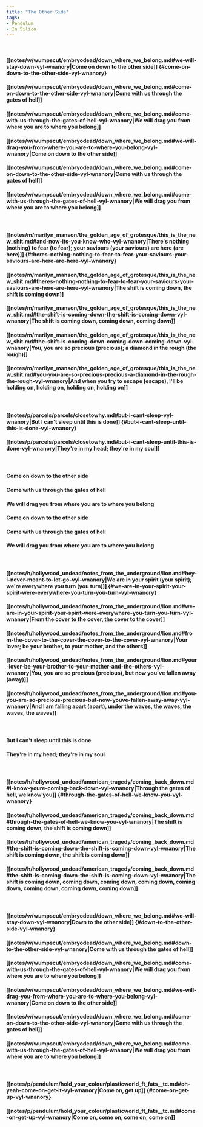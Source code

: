 ```yaml
---
title: "The Other Side"
tags:
- Pendulum
- In Silico
---
```

&nbsp;
#### [[notes/w/wumpscut/embryodead/down_where_we_belong.md#we-will-stay-down-vyl-wnanory|Come on down to the other side]] {#come-on-down-to-the-other-side-vyl-wnanory}
#### [[notes/w/wumpscut/embryodead/down_where_we_belong.md#come-on-down-to-the-other-side-vyl-wnanory|Come with us through the gates of hell]]
#### [[notes/w/wumpscut/embryodead/down_where_we_belong.md#come-with-us-through-the-gates-of-hell-vyl-wnanory|We will drag you from where you are to where you belong]]
#### [[notes/w/wumpscut/embryodead/down_where_we_belong.md#we-will-drag-you-from-where-you-are-to-where-you-belong-vyl-wnanory|Come on down to the other side]]
#### [[notes/w/wumpscut/embryodead/down_where_we_belong.md#come-on-down-to-the-other-side-vyl-wnanory|Come with us through the gates of hell]]
#### [[notes/w/wumpscut/embryodead/down_where_we_belong.md#come-with-us-through-the-gates-of-hell-vyl-wnanory|We will drag you from where you are to where you belong]]
&nbsp;
#### [[notes/m/marilyn_manson/the_golden_age_of_grotesque/this_is_the_new_shit.md#and-now-its-you-know-who-vyl-wnanory|There's nothing (nothing) to fear (to fear); your saviours (your saviours) are here (are here)]] {#theres-nothing-nothing-to-fear-to-fear-your-saviours-your-saviours-are-here-are-here-vyl-wnanory}
#### [[notes/m/marilyn_manson/the_golden_age_of_grotesque/this_is_the_new_shit.md#theres-nothing-nothing-to-fear-to-fear-your-saviours-your-saviours-are-here-are-here-vyl-wnanory|The shift is coming down, the shift is coming down]]
#### [[notes/m/marilyn_manson/the_golden_age_of_grotesque/this_is_the_new_shit.md#the-shift-is-coming-down-the-shift-is-coming-down-vyl-wnanory|The shift is coming down, coming down, coming down]]
#### [[notes/m/marilyn_manson/the_golden_age_of_grotesque/this_is_the_new_shit.md#the-shift-is-coming-down-coming-down-coming-down-vyl-wnanory|You, you are so precious (precious); a diamond in the rough (the rough)]]
#### [[notes/m/marilyn_manson/the_golden_age_of_grotesque/this_is_the_new_shit.md#you-you-are-so-precious-precious-a-diamond-in-the-rough-the-rough-vyl-wnanory|And when you try to escape (escape), I'll be holding on, holding on, holding on, holding on]]
&nbsp;
#### [[notes/p/parcels/parcels/closetowhy.md#but-i-cant-sleep-vyl-wnanory|But I can't sleep until this is done]] {#but-i-cant-sleep-until-this-is-done-vyl-wnanory}
#### [[notes/p/parcels/parcels/closetowhy.md#but-i-cant-sleep-until-this-is-done-vyl-wnanory|They're in my head; they're in my soul]]
&nbsp;
#### Come on down to the other side
#### Come with us through the gates of hell
#### We will drag you from where you are to where you belong
#### Come on down to the other side
#### Come with us through the gates of hell
#### We will drag you from where you are to where you belong
&nbsp;
#### [[notes/h/hollywood_undead/notes_from_the_underground/lion.md#hey-i-never-meant-to-let-go-vyl-wnanory|We are in your spirit (your spirit); we're everywhere you turn (you turn)]] {#we-are-in-your-spirit-your-spirit-were-everywhere-you-turn-you-turn-vyl-wnanory}
#### [[notes/h/hollywood_undead/notes_from_the_underground/lion.md#we-are-in-your-spirit-your-spirit-were-everywhere-you-turn-you-turn-vyl-wnanory|From the cover to the cover, the cover to the cover]]
#### [[notes/h/hollywood_undead/notes_from_the_underground/lion.md#from-the-cover-to-the-cover-the-cover-to-the-cover-vyl-wnanory|Your lover; be your brother, to your mother, and the others]]
#### [[notes/h/hollywood_undead/notes_from_the_underground/lion.md#your-lover-be-your-brother-to-your-mother-and-the-others-vyl-wnanory|You, you are so precious (precious), but now you've fallen away (away)]]
#### [[notes/h/hollywood_undead/notes_from_the_underground/lion.md#you-you-are-so-precious-precious-but-now-youve-fallen-away-away-vyl-wnanory|And I am falling apart (apart), under the waves, the waves, the waves, the waves]]
&nbsp;
#### But I can't sleep until this is done
#### They're in my head; they're in my soul
&nbsp;
#### [[notes/h/hollywood_undead/american_tragedy/coming_back_down.md#i-know-youre-coming-back-down-vyl-wnanory|Through the gates of hell, we know you]] {#through-the-gates-of-hell-we-know-you-vyl-wnanory}
#### [[notes/h/hollywood_undead/american_tragedy/coming_back_down.md#through-the-gates-of-hell-we-know-you-vyl-wnanory|The shift is coming down, the shift is coming down]]
#### [[notes/h/hollywood_undead/american_tragedy/coming_back_down.md#the-shift-is-coming-down-the-shift-is-coming-down-vyl-wnanory|The shift is coming down, the shift is coming down]]
#### [[notes/h/hollywood_undead/american_tragedy/coming_back_down.md#the-shift-is-coming-down-the-shift-is-coming-down-vyl-wnanory|The shift is coming down, coming down, coming down, coming down, coming down, coming down, coming down, coming down]]
&nbsp;
#### [[notes/w/wumpscut/embryodead/down_where_we_belong.md#we-will-stay-down-vyl-wnanory|Down to the other side]] {#down-to-the-other-side-vyl-wnanory}
#### [[notes/w/wumpscut/embryodead/down_where_we_belong.md#down-to-the-other-side-vyl-wnanory|Come with us through the gates of hell]]
#### [[notes/w/wumpscut/embryodead/down_where_we_belong.md#come-with-us-through-the-gates-of-hell-vyl-wnanory|We will drag you from where you are to where you belong]]
#### [[notes/w/wumpscut/embryodead/down_where_we_belong.md#we-will-drag-you-from-where-you-are-to-where-you-belong-vyl-wnanory|Come on down to the other side]]
#### [[notes/w/wumpscut/embryodead/down_where_we_belong.md#come-on-down-to-the-other-side-vyl-wnanory|Come with us through the gates of hell]]
#### [[notes/w/wumpscut/embryodead/down_where_we_belong.md#come-with-us-through-the-gates-of-hell-vyl-wnanory|We will drag you from where you are to where you belong]]
&nbsp;
#### [[notes/p/pendulum/hold_your_colour/plasticworld_ft_fats__tc.md#oh-yeah-come-on-get-it-vyl-wnanory|Come on, get up]] {#come-on-get-up-vyl-wnanory}
#### [[notes/p/pendulum/hold_your_colour/plasticworld_ft_fats__tc.md#come-on-get-up-vyl-wnanory|Come on, come on, come on, come on]]
